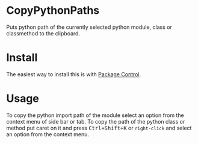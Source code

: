 CopyPythonPaths
================

Puts python path of the currently selected python module, class or classmethod to the clipboard.

Install
=======

The easiest way to install this is with [Package Control](http://wbond.net/sublime_packages/package_control).

Usage
=====

To copy the python import path of the module select an option from the context menu of side bar or tab.
To copy the path of the python class or method put caret on it and press <kbd>Ctrl+Shift+K</kbd> or `right-click` and select an option from the context menu.

